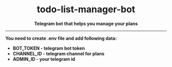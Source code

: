 <h1 align="center">todo-list-manager-bot</h1>

<b>
  <p align="center">Telegram bot that helps you manage your plans</p>
  
  <hr>
  
  <p>You need to create .env file and add following data:</p>
  <ul>
    <li>BOT_TOKEN - telegram bot token</li>
    <li>CHANNEL_ID - telegram channel for plans</li>
    <li>ADMIN_ID - your telegram id</li>
  </ul>
</b>
